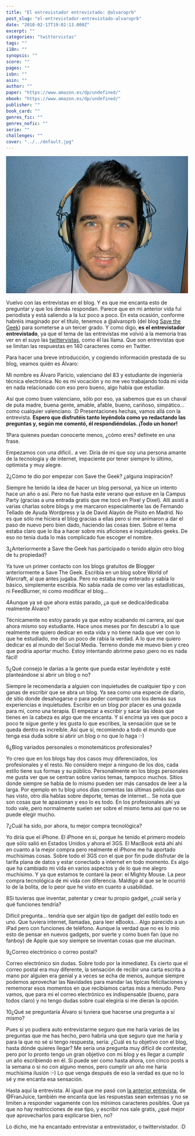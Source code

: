 ```yaml
---
title: "El entrevistador entrevistado: @alvaroprb"
post_slug: "el-entrevistador-entrevistado-alvaroprb"
date: "2010-02-17T19:02:13.000Z"
excerpt: ""
categories: "twittervistas"
tags: ""
i18n: ""
synopsis: ""
score: ""
pages: ""
isbn: ""
asin: ""
author: ""
paper: "https://www.amazon.es/dp/undefined/"
ebook: "https://www.amazon.es/dp/undefined/"
publisher: ""
book_card: ""
genres_fic: ""
genres_nofic: ""
serie: ""
challenges: ""
cover: "../../default.jpg"
---
```


![alvaroprb](images/4251996879_4630094d75.jpg)

Vuelvo con las entrevistas en el blog. Y es que me encanta esto de preguntar y que los demás respondan. Parece que en mi anterior vida fui periodista y está saliendo a la luz poco a poco. En esta ocasión, conforme habréis imaginado por el título, tenemos a @alvaroprb (del blog [Save the Geek](http://www.savethegeek.es/)) para someterse a un tercer grado. Y como digo, **es el entrevistador entrevistado**, ya que el tema de las entrevistas me volvió a la memoria tras ver en el suyo las [twittervistas](http://www.savethegeek.es/category/twittervista/), como él las llama. Que son entrevistas que se limitan las respuestas en 140 caracteres como en Twitter.

Para hacer una breve introducción, y cogiendo información prestada de su blog, veamos quién es Álvaro:

Mi nombre es Álvaro Paricio, valenciano del 83 y estudiante de ingeniería técnica electrónica. No es mi vocación y no me veo trabajando toda mi vida en nada relacionado con eso pero bueno, algo había que estudiar.

Así que como buen valenciano, sólo por eso, ya sabemos que es un chaval de puta madre, buena gente, amable, afable, bueno, cariñoso, simpático... como cualquier valenciano. :D Presentaciones hechas, vamos allá con la entrevista. **Espero que disfrutéis tanto leyéndola como yo redactando las preguntas y, según me comentó, él respondiéndolas. ¡Todo un honor!**

1Para quienes puedan conocerte menos, ¿cómo eres? defínete en una frase.

Empezamos con una difícil.. a ver. Diría de mi que soy una persona amante de la tecnología y de internet, impaciente por tener siempre lo último, optimista y muy alegre.

2¿Cómo te dio por empezar con Save the Geek? ¿alguna inspiración?

Siempre he tenido la idea de hacer un blog personal, ya hice un intento hace un año o así. Pero no fue hasta este verano que estuve en la Campus Party (gracias a una entrada gratis que me tocó en Pixel y Dixel). Allí asistí a varias charlas sobre blogs y me marcaron especialmente las de Fernando Tellado de Ayuda Wordpress y la de David Alayón de Pisito en Madrid. No es que sólo me hiciera el blog gracias a ellas pero si me animaron a dar el paso de nuevo pero bien dado, haciendo las cosas bien. Sobre el tema estaba claro que lo iba a hacer sobre mis aficiones e inquietudes geeks. De eso no tenía duda lo más complicado fue escoger el nombre.

3¿Anteriormente a Save the Geek has participado o tenido algún otro blog de tu propiedad?

Ya tuve un primer contacto con los blogs gratuitos de Blogger anteriormente a Save The Geek. Escribía en un blog sobre World of Warcraft, al que antes jugaba. Pero no estaba muy enterado y sabía lo básico, simplemente escribía. No sabía nada de como ver las estadísticas, ni FeedBurner, ni como modificar el blog...

4Aunque ya sé que ahora estás parado, ¿a qué se dedica/dedicaba realmente Álvaro?

Técnicamente no estoy parado ya que estoy acabando mi carrera, así que ahora mismo soy estudiante. Hace unos meses por fin descubrí a lo que realmente me quiero dedicar en esta vida y no tiene nada que ver con lo que he estudiado, me dio un poco de rabia la verdad. A lo que me quiero dedicar es al mundo del Social Media. Terreno donde me muevo bien y creo que podría aportar mucho. Estoy intentando abrirme paso ¡pero no es nada fácil!

5¿Qué consejo le darías a la gente que pueda estar leyéndote y esté planteándose si abrir un blog o no?

Siempre le recomendaría a alguien con inquietudes de cualquier tipo y con ganas de escribir que se abra un blog. Ya sea como una especie de diario, de sitio donde desahogarse o para poder compartir con los demás sus experiencias e inquietudes. Escribir en un blog por placer es una gozada para mi, como una terapia. El empezar a escribir y sacar las ideas que tienes en la cabeza es algo que me encanta. Y si encima ya ves que poco a poco te sigue gente y les gusta lo que escribes, la sensación que se te queda dentro es increíble. Así que sí, recomiendo a todo el mundo que tenga esa duda sobre si abrir un blog o no que lo haga :-)

6¿Blog variados personales o monotemáticos profesionales?

Yo creo que en los blogs hay dos casos muy diferenciados, los profesionales y el resto. No considero mejor a ninguno de los dos, cada estilo tiene sus formas y su público. Personalmente en los blogs personales me gusta ver que se centran sobre varios temas, tampoco muchos. Sitios donde siempre se habla de lo mismo pueden ser más cansados de leer a la larga. Por ejemplo en tu blog unos días comentas las últimas películas que has visto, otro día hablas sobre deporte, temas de internet… Se nota que son cosas que te apasionan y eso lo es todo. En los profesionales ahí ya todo vale, pero normalmente suelen ser sobre el mismo tema así que no se puede elegir mucho.

7¿Cuál ha sido, por ahora, tu mejor compra tecnológica?

Yo diría que el iPhone. El iPhone en sí, porque he tenido el primero modelo que sólo salió en Estados Unidos y ahora el 3GS. El MacBook está ahí ahí en cuanto a la mejor compra pero realmente el iPhone me ha aportado muchísimas cosas. Sobre todo el 3GS con el que por fin pude disfrutar de la tarifa plana de datos y estar conectado a internet en todo momento. Es algo que ha cambiado mi vida en varios aspectos y de lo que me alegro muchísimo. Y ya que estamos te contaré la peor: el Mighty Mouse. La peor compra tecnológica de mi vida con diferencia. Maldigo al que se le ocurrió lo de la bolita, de lo peor que he visto en cuanto a usabilidad.

8Si tuvieras que inventar, patentar y crear tu propio gadget, ¿cuál sería y qué funciones tendría?

Difícil pregunta… tendría que ser algún tipo de gadget del estilo todo en uno. Que tuviera internet, llamadas, para leer eBooks… Algo parecido a un iPad pero con funciones de teléfono. Aunque la verdad que no es lo mío esto de pensar en nuevos gadgets, por suerte y como buen fan (que no fanboy) de Apple que soy siempre se inventan cosas que me alucinan.

9¿Correo electrónico o correo postal?

Correo electrónico sin dudas. Sobre todo por la inmediatez. Es cierto que el correo postal era muy diferente, la sensación de recibir una carta escrita a mano por alguien era genial y a veces se echa de menos, aunque siempre podemos aprovechar las Navidades para mandar las típicas felicitaciones y rememorar esos momentos en que recibíamos cartas más a menudo. Pero vamos, que para mi el correo electrónico es indispensable (bueno, para todos claro) y no tengo dudas sobre cual elegiría si me dieran la opción.

10¿Qué se preguntaría Álvaro si tuviera que hacerse una pregunta a sí mismo?

Pues si yo pudiera auto entrevistarme seguro que me haría varias de las preguntas que me has hecho, pero habría una que seguro que me haría y para la que no sé si tengo respuesta, sería: ¿Cuál es tu objetivo con el blog, hasta dónde quieres llegar? Me sería una pregunta muy difícil de contestar, pero por lo pronto tengo un gran objetivo con mi blog y es llegar a cumplir un año escribiendo en él. Si puede ser como hasta ahora, con cinco posts a la semana o si no con alguno menos, pero cumplir un año me haría muchísima ilusión :-) Lo que venga después de eso la verdad es que no lo sé y me encanta esa sensación.

Hasta aquí la entrevista. Al igual que me pasó con [la anterior entrevista](http://fjp.es/entrevistando-a-franjuice/), de @FranJuice, también me encanta que las respuestas sean extensas y no se limiten a responder vagamente con los mínimos caracteres posibles. Que ya que no hay restricciones de ese tipo, y escribir nos sale gratis, ¿qué mejor que aprovecharlos para explicarse bien, no?

Lo dicho, me ha encantado entrevistar a entrevistador, o twittervistador. :D
